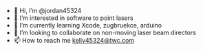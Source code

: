 - 👋 Hi, I’m @jordan45324
- 👀 I’m interested in software to point lasers
- 🌱 I’m currently learning Xcode, zugbruekce, arduino 
- 💞️ I’m looking to collaborate on non-moving laser beam directors
- 📫 How to reach me kelly45324@twc.com

<!---
jordan45324/jordan45324 is a ✨ special ✨ repository because its `README.md` (this file) appears on your GitHub profile.
You can click the Preview link to take a look at your changes.
--->
